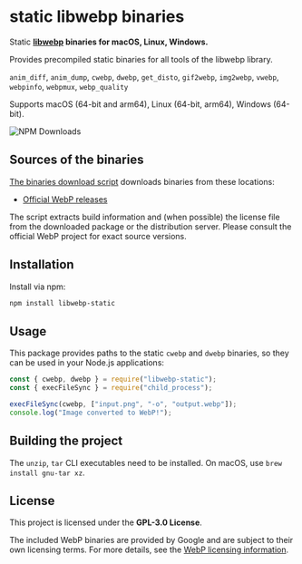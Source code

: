 # static libwebp binaries

Static **[libwebp](https://developers.google.com/speed/webp) binaries for macOS, Linux, Windows.**

Provides precompiled static binaries for all tools of the libwebp library.

`anim_diff`, `anim_dump`, `cwebp`, `dwebp`, `get_disto`, `gif2webp`, `img2webp`, `vwebp`, `webpinfo`, `webpmux`, `webp_quality`

Supports macOS (64-bit and arm64), Linux (64-bit, arm64), Windows (64-bit).

![NPM Downloads](https://img.shields.io/npm/d18m/libwebp-static?style=for-the-badge)

## Sources of the binaries

[The binaries download script](install.js) downloads binaries from these locations:

- [Official WebP releases](https://storage.googleapis.com/downloads.webmproject.org/releases/webp/index.html)

The script extracts build information and (when possible) the license file from the downloaded package or the distribution server. Please consult the official WebP project for exact source versions.

## Installation

Install via npm:
```sh
npm install libwebp-static
```

## Usage

This package provides paths to the static `cwebp` and `dwebp` binaries, so they can be used in your Node.js applications:

```js
const { cwebp, dwebp } = require("libwebp-static");
const { execFileSync } = require("child_process");

execFileSync(cwebp, ["input.png", "-o", "output.webp"]);
console.log("Image converted to WebP!");
```

## Building the project

The `unzip`, `tar` CLI executables need to be installed. On macOS, use `brew install gnu-tar xz`.

## License

This project is licensed under the **GPL-3.0 License**.

The included WebP binaries are provided by Google and are subject to their own licensing terms. For more details, see the [WebP licensing information](https://chromium.googlesource.com/webm/libwebp/+/refs/heads/main/COPYING).


